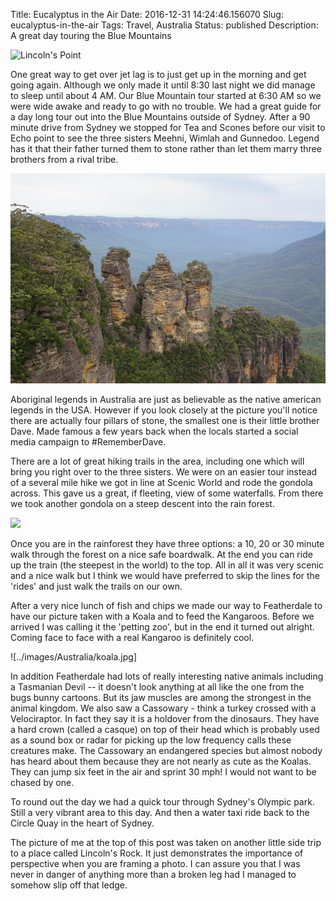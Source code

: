 Title: Eucalyptus in the Air
Date: 2016-12-31 14:24:46.156070
Slug: eucalyptus-in-the-air
Tags: Travel, Australia
Status: published
Description: A great day touring the Blue Mountains

![Lincoln's Point](../images/Australia/lincolns_point.jpg)

One great way to get over jet lag is to just get up in the morning and get going again.  Although we only made it until 8:30 last night we did manage to sleep until about 4 AM.  Our Blue Mountain tour started at 6:30 AM so we were wide awake and ready to go with no trouble.  We had a great guide for a day long tour out into the Blue Mountains outside of Sydney.  After a 90 minute drive from Sydney we stopped for Tea and Scones before our visit to Echo point to see the three sisters Meehni, Wimlah and Gunnedoo.  Legend has it that their father turned them to stone rather than let them marry three brothers from a rival tribe.

![Three Sisters](../images/Australia/three_sisters.jpg)

Aboriginal legends in Australia are just as believable as the native american legends in the USA.  However if you look closely at the picture you'll notice there are actually four pillars of stone, the smallest one is their little brother Dave.  Made famous a few years back when the locals started a social media campaign to #RememberDave.

There are a lot of great hiking trails in the area, including one which will bring you right over to the three sisters.  We were on an easier tour instead of a several mile hike we got in line at Scenic World and rode the gondola across.  This gave us a great, if fleeting, view of some waterfalls.  From there we took another gondola on a steep descent into the rain forest.

![](../images/Austrailia/scenic_world.jpg)

Once you are in the rainforest they have three options:  a 10, 20 or 30 minute walk through the forest on a nice safe boardwalk.  At the end you can ride up the train (the steepest in the world) to the top.  All in all it was very scenic and a nice walk but I think we would have preferred to skip the lines for the 'rides' and just walk the trails on our own.

After a very nice lunch of fish and chips we made our way to  Featherdale to have our picture taken with a Koala and to feed the Kangaroos.  Before we arrived I was calling it the 'petting zoo', but in the end it turned out alright. Coming face to face with a real Kangaroo is definitely cool.

![../images/Australia/koala.jpg]

In addition Featherdale had lots of really interesting native animals including a Tasmanian Devil -- it doesn't look anything at all like the one from the bugs bunny cartoons.  But its jaw muscles are among the strongest in the animal kingdom.  We also saw a Cassowary - think a turkey crossed with a Velociraptor.  In fact they say it is a holdover from the dinosaurs.  They have a hard crown (called a casque) on top of their head which is probably used as a sound box or radar for picking up the low frequency calls these creatures make.   The Cassowary an endangered species but almost nobody has heard about them because they are not nearly as cute as the Koalas.  They can jump six feet in the air and sprint 30 mph! I would not want to be chased by one.

To round out the day we had a quick tour through Sydney's Olympic park.  Still a very vibrant area to this day.  And then a water taxi ride back to the Circle Quay in the heart of Sydney.

The picture of me at the top of this post was taken on another little side trip to a place called Lincoln's Rock.  It just demonstrates the importance of perspective when you are framing a photo.  I can assure you that I was never in danger of anything more than a broken leg had I managed to somehow slip off that ledge.



